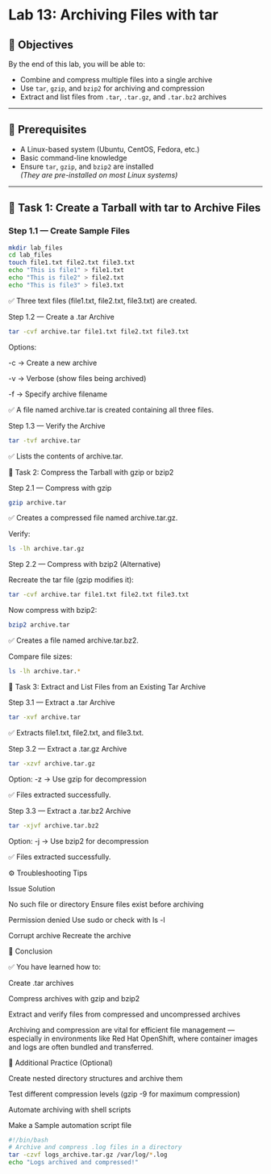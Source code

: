 # Lab 13: Archiving Files with tar

## 🎯 Objectives
By the end of this lab, you will be able to:
- Combine and compress multiple files into a single archive
- Use `tar`, `gzip`, and `bzip2` for archiving and compression
- Extract and list files from `.tar`, `.tar.gz`, and `.tar.bz2` archives

---

## 🧰 Prerequisites
- A Linux-based system (Ubuntu, CentOS, Fedora, etc.)
- Basic command-line knowledge
- Ensure `tar`, `gzip`, and `bzip2` are installed  
  *(They are pre-installed on most Linux systems)*

---

## 🧩 Task 1: Create a Tarball with tar to Archive Files

### Step 1.1 — Create Sample Files
```bash
mkdir lab_files
cd lab_files
touch file1.txt file2.txt file3.txt
echo "This is file1" > file1.txt
echo "This is file2" > file2.txt
echo "This is file3" > file3.txt
```
✅ Three text files (file1.txt, file2.txt, file3.txt) are created.

Step 1.2 — Create a .tar Archive
```bash
tar -cvf archive.tar file1.txt file2.txt file3.txt
```
Options:

-c → Create a new archive

-v → Verbose (show files being archived)

-f → Specify archive filename

✅ A file named archive.tar is created containing all three files.

Step 1.3 — Verify the Archive
```bash
tar -tvf archive.tar
```

✅ Lists the contents of archive.tar.

🧩 Task 2: Compress the Tarball with gzip or bzip2

Step 2.1 — Compress with gzip
```bash
gzip archive.tar
```
✅ Creates a compressed file named archive.tar.gz.

Verify:
```bash
ls -lh archive.tar.gz
```
Step 2.2 — Compress with bzip2 (Alternative)

Recreate the tar file (gzip modifies it):
```bash
tar -cvf archive.tar file1.txt file2.txt file3.txt
```
Now compress with bzip2:
```bash
bzip2 archive.tar
```

✅ Creates a file named archive.tar.bz2.

Compare file sizes:
```bash
ls -lh archive.tar.*
```
🧩 Task 3: Extract and List Files from an Existing Tar Archive

Step 3.1 — Extract a .tar Archive
```bash
tar -xvf archive.tar
```
✅ Extracts file1.txt, file2.txt, and file3.txt.

Step 3.2 — Extract a .tar.gz Archive
```bash
tar -xzvf archive.tar.gz
```
Option: -z → Use gzip for decompression

✅ Files extracted successfully.

Step 3.3 — Extract a .tar.bz2 Archive
```bash
tar -xjvf archive.tar.bz2
```

Option: -j → Use bzip2 for decompression

✅ Files extracted successfully.

⚙️ Troubleshooting Tips

Issue	Solution

No such file or directory	Ensure files exist before archiving

Permission denied	Use sudo or check with ls -l

Corrupt archive	Recreate the archive

🏁 Conclusion

✅ You have learned how to:

Create .tar archives

Compress archives with gzip and bzip2

Extract and verify files from compressed and uncompressed archives

Archiving and compression are vital for efficient file management — especially in environments like Red Hat OpenShift, where container images and logs are often bundled and transferred.

🧠 Additional Practice (Optional)

Create nested directory structures and archive them

Test different compression levels (gzip -9 for maximum compression)

Automate archiving with shell scripts

Make a Sample automation script file
```bash
#!/bin/bash
# Archive and compress .log files in a directory
tar -czvf logs_archive.tar.gz /var/log/*.log
echo "Logs archived and compressed!"
```

